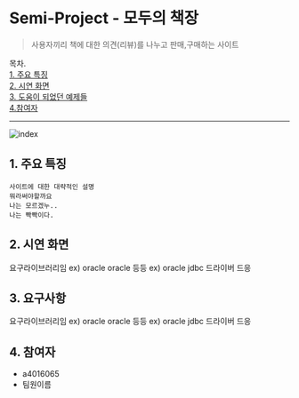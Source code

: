 # Semi-Project - 모두의 책장
>사용자끼리 책에 대한 의견(리뷰)를 나누고 판매,구매하는 사이트

목차.  
[1. 주요 특징](#item1)  
[2. 시연 화면](#item2)  
[3. 도움이 되었던 예제들](#item3)  
[4.참여자](#item4)  

****

![index](https://user-images.githubusercontent.com/49514454/81631564-17214f00-9443-11ea-8e06-807211ff82e0.png)

## <span id="item1">1. 주요 특징</span>
    사이트에 대한 대략적인 설명
    뭐라써야할까요
    나는 모르겠누..
    나는 빡빡이다.

## <span id="item2">2. 시연 화면</span>
요구라이브러리임
ex) oracle oracle 등등
ex) oracle jdbc 드라이버 드응


## <span id="item3">3. 요구사항</span>
요구라이브러리임
ex) oracle oracle 등등
ex) oracle jdbc 드라이버 드응
## <span id="item4">4. 참여자</span>
* a4016065
* 팀원이름




